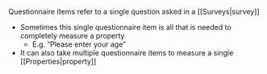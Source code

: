 Questionnaire Items refer to a single question asked in a [[Surveys|survey]]

-   Sometimes this single questionnaire item is all that is needed to completely measure a property
	-   E.g. “Please enter your age”
- It can also take multiple questionnaire items to measure a single [[Properties|property]]

